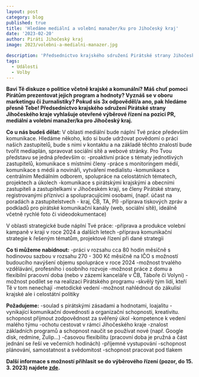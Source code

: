 ```yaml
---
layout: post
category: blog
published: true
title: 'Hledáme mediální a volební manažer/ku pro Jihočeský kraj'
date: '2023-02-20'
author: Piráti Jihočeský kraj
image: 2023/volebni-a-medialni-manazer.jpg

description: 'Předsednictvo krajského sdružení Pirátské strany Jihočeského kraje vyhlašuje otevřené výběrové řízení na pozici PR, mediální a volební manažer/ka pro Jihočeský kraj.'
tags:
  - Události
  - Volby
---
```

**Baví Tě diskuze o politice včetně krajské a komunální? Máš chuť pomoci Pirátům prezentovat jejich program a hodnoty? Vyznáš se v oboru marketingu či žurnalistiky? Pokud sis 3x odpověděl/a ano, pak hledáme přesně Tebe! Předsednictvo krajského sdružení Pirátské strany Jihočeského kraje vyhlašuje otevřené výběrové řízení na pozici PR, mediální a volební manažer/ka pro Jihočeský kraj.**

**Co u nás budeš dělat:**
V oblasti mediální bude náplní Tvé práce především komunikace. Hledáme někoho, kdo si bude udržovat povědomí o práci našich zastupitelů, bude s nimi v kontaktu a na základě těchto znalostí bude tvořit mediaplán, spravovat sociální sítě a webové stránky. Pro Tvou představu se jedná především o:
-proaktivní práce s tématy jednotlivých zastupitelů, komunikace s místními členy
-práce s monitoringem médií, komunikace s médii a novináři, vytváření medialistu
-komunikace s centrálním Mediálním odborem, spolupráce na celostátních tématech, projektech a úkolech
-komunikace s pirátskými krajskými a obecními zastupiteli a zastupitelkami v Jihočeském kraji, se členy Pirátské strany, registrovanými příznivci a spolupracujícími osobami, (např. účast na poradách a zastupitelstvech - kraj, ČB, TA, PI)
-příprava tiskových zpráv a podkladů pro pirátské komunikační kanály (web, sociální sítě), ideálně včetně rychlé foto či videodokumentace)

V oblasti strategické bude náplní Tvé práce:
-příprava a produkce volební kampaně v kraji v roce 2024 a dalších letech
-příprava komunikační strategie k řešeným tématům, projektové řízení při dané strategii

**Co ti můžeme nabídnout:**
-práci v rozsahu cca 80 hodin měsíčně s hodinovou sazbou v rozsahu 270 - 300 Kč měsíčně na IČO s možností budoucího navýšení objemu spolupráce v roce 2024
-možnost trvalého vzdělávání, profesního i osobního rozvoje
-možnost práce z domu a flexibilní pracovní doba (nebo v zázemí kanceláře v ČB, Táboře či Volyni)
-možnost podílet se na realizaci Pirátského programu
-skvělý tým lidí, kteří Tě v tom nenechají
-metodické vedení
-možnost nahlédnout do zákulisí krajské ale i celostátní politiky

**Požadujeme:**
-soulad s pirátskými zásadami a hodnotami, loajalitu
-vynikající komunikační dovednosti a organizační schopnosti, kreativitu. schopnost přijmout zodpovědnost za svěřený úkol
-kompetence k vedení malého týmu
-ochotu cestovat v rámci Jihočeského kraje
-znalost základních programů a schopnost naučit se používat nové (např. Google disk, redmine, Zulip…)
-časovou flexibilitu (pracovní doba je pružná a část jednání se řeší ve večerních hodinách)
-příjemné vystupování
-schopnost plánování, samostatnost a svědomitost
-schopnost pracovat pod tlakem

**Další informace s možností přihlasit se do výběrového řízení (pozor, do 15. 3. 2023) najdete [zde](https://forum.pirati.cz/viewtopic.php?t=63816).**
